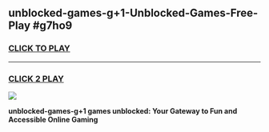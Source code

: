 
## unblocked-games-g+1-Unblocked-Games-Free-Play #g7ho9
<h3>
<a href="https://us.freeplayer.one?title=unblocked-games-g+1&ref=9M">CLICK TO PLAY</a></h3>
<hr>

<h3>
<a href="https://us.freeplayer.one?title=unblocked-games-g+1&ref=9M">CLICK 2 PLAY</a>
  
</h3>

<a href="https://us.freeplayer.one?title=unblocked-games-g+1&ref=9M"><img src="https://clearcache.store/games.png"></a>


**unblocked-games-g+1 games unblocked: Your Gateway to Fun and Accessible Online Gaming**
